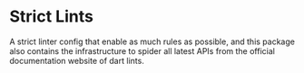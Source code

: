 # Strict Lints

A strict linter config that enable as much rules as possible,
and this package also contains the infrastructure to spider all latest APIs
from the official documentation website of dart lints.
